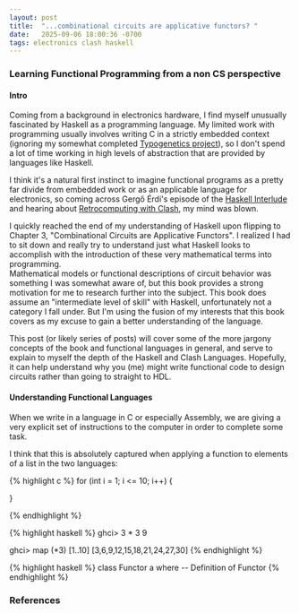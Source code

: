 ```yaml
---
layout: post
title:  "...combinational circuits are applicative functors? "
date:   2025-09-06 18:00:36 -0700
tags: electronics clash haskell 
---
```


### Learning Functional Programming from a non CS perspective

#### Intro
Coming from a background in electronics hardware, I find myself unusually fascinated by Haskell as a programming language. My limited work with programming usually involves writing C in a strictly embedded context (ignoring my somewhat completed [Typogenetics project]), so I don't spend a lot of time working in high levels of abstraction that are provided by languages like Haskell.

I think it's a natural first instinct to imagine functional programs as a pretty far divide from embedded work or as an applicable language for electronics, so coming across Gerg&#337; &#201;rdi's episode of the [Haskell Interlude] and hearing about [Retrocomputing with Clash], my mind was blown. 

I quickly reached the end of my understanding of Haskell upon flipping to Chapter 3, "Combinational Circuits are Applicative Functors". I realized I had to sit down and really try to understand just what Haskell looks to accomplish with the introduction of these very mathematical terms into programming.  
Mathematical models or functional descriptions of circuit behavior was something I was somewhat aware of, but this book provides a strong motivation for me to research further into the subject. This book does assume an "intermediate level of skill" with Haskell, unfortunately not a category I fall under. But I'm using the fusion of my interests that this book covers as my excuse to gain a better understanding of the language.  

This post (or likely series of posts) will cover some of the more jargony concepts of the book and functional languages in general, and serve to explain to myself the depth of the Haskell and Clash Languages.
Hopefully, it can help understand why you (me) might write functional code to design circuits rather than going to straight to HDL. 

#### Understanding Functional Languages
When we write in a language in C or especially Assembly, we are giving a very explicit set of instructions to the computer in order to complete some task.


I think that this is absolutely captured when applying a function to elements of a list in the two languages: 

{% highlight c %}
for (int i = 1; i <= 10; i++) {

}

{% endhighlight %}

{% highlight haskell %}
ghci> 3 * 3 
9

ghci> map (*3) [1..10]
[3,6,9,12,15,18,21,24,27,30]
{% endhighlight %}

{% highlight haskell %}
class Functor a where 
-- Definition of Functor 
{% endhighlight %}

### References 

[Haskell Interlude]: https://haskell.foundation/podcast/12/
[Retrocomputing with Clash]: https://unsafeperform.io/retroclash/
[Typogenetics project]: https://github.com/finntonwentworth/typogenetics.git